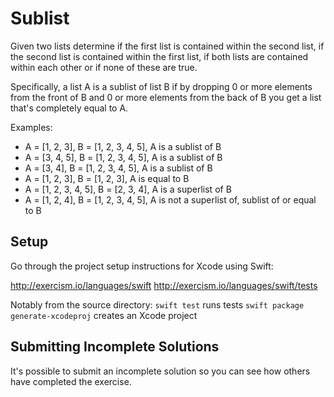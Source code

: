 # Sublist

Given two lists determine if the first list is contained within the second
list, if the second list is contained within the first list, if both lists are
contained within each other or if none of these are true.

Specifically, a list A is a sublist of list B if by dropping 0 or more elements
from the front of B and 0 or more elements from the back of B you get a list
that's completely equal to A.

Examples:

 * A = [1, 2, 3], B = [1, 2, 3, 4, 5], A is a sublist of B
 * A = [3, 4, 5], B = [1, 2, 3, 4, 5], A is a sublist of B
 * A = [3, 4], B = [1, 2, 3, 4, 5], A is a sublist of B
 * A = [1, 2, 3], B = [1, 2, 3], A is equal to B
 * A = [1, 2, 3, 4, 5], B = [2, 3, 4], A is a superlist of B
 * A = [1, 2, 4], B = [1, 2, 3, 4, 5], A is not a superlist of, sublist of or equal to B

## Setup

Go through the project setup instructions for Xcode using Swift:

http://exercism.io/languages/swift
http://exercism.io/languages/swift/tests

Notably from the source directory:
`swift test` runs tests
`swift package generate-xcodeproj` creates an Xcode project


## Submitting Incomplete Solutions
It's possible to submit an incomplete solution so you can see how others have completed the exercise.
